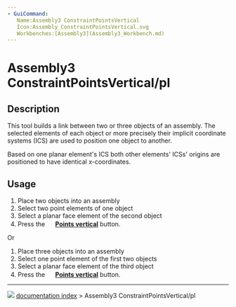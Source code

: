 ```yaml
---
- GuiCommand:
   Name:Assembly3 ConstraintPointsVertical
   Icon:Assembly_ConstraintPointsVertical.svg
   Workbenches:[Assembly3](Assembly3_Workbench.md)
---
```


# Assembly3 ConstraintPointsVertical/pl

## Description

This tool builds a link between two or three objects of an assembly. The selected elements of each object or more precisely their implicit coordinate systems (ICS) are used to position one object to another.

Based on one planar element\'s ICS both other elements\' ICSs\' origins are positioned to have identical x-coordinates.

## Usage

1.  Place two objects into an assembly
2.  Select two point elements of one object
3.  Select a planar face element of the second object
4.  Press the **<img src="images/Assembly_ConstraintPointsVertical.svg" width=16px> [Points vertical](Assembly3_ConstraintPointsVertical.md)** button.

Or

1.  Place three objects into an assembly
2.  Select one point element of the first two objects
3.  Select a planar face element of the third object
4.  Press the **<img src="images/Assembly_ConstraintPointsVertical.svg" width=16px> [Points vertical](Assembly3_ConstraintPointsVertical.md)** button.



---
![](images/Button_right.svg) [documentation index](../README.md) > Assembly3 ConstraintPointsVertical/pl
